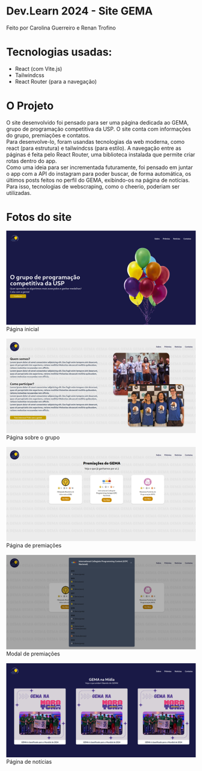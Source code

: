 # Dev.Learn 2024 - Site GEMA
Feito por Carolina Guerreiro e Renan Trofino

# Tecnologias usadas:
- React (com Vite.js)
- Tailwindcss
- React Router (para a navegação)

# O Projeto
O site desenvolvido foi pensado para ser uma página dedicada ao GEMA, grupo de
programação competitiva da USP. O site conta com informações do grupo, premiações e contatos.</br>
Para desenvolve-lo, foram usandas tecnologias da web moderna, como react (para estrutura) e tailwindcss (para estilo).
A navegação entre as páginas é feita pelo React Router, uma biblioteca instalada que permite criar rotas dentro do app.</br>
Como uma ideia para ser incrementada futuramente, foi pensado em juntar o app com a API do instagram para poder buscar, de forma automática,
os últimos posts feitos no perfil do GEMA, exibindo-os na página de notícias. Para isso, tecnologias de webscraping, como o cheerio, poderiam ser utilizadas.

# Fotos do site
![home](https://github.com/renan823/dev.learn-2024/blob/main/images/home.png)
Página inicial<br><br>
![sobre](https://github.com/renan823/dev.learn-2024/blob/main/images/sobre.png)
Página sobre o grupo<br><br>
![premios](https://github.com/renan823/dev.learn-2024/blob/main/images/premios.png)
Página de premiações<br><br>
![modal](https://github.com/renan823/dev.learn-2024/blob/main/images/modal.png)
Modal de premiações<br><br>
![noticias](https://github.com/renan823/dev.learn-2024/blob/main/images/noticias.png)
Página de notícias<br><br>

